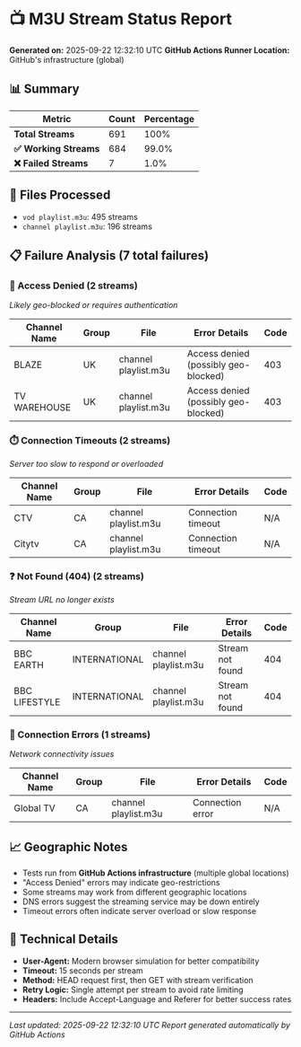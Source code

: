 # 📺 M3U Stream Status Report

**Generated on:** 2025-09-22 12:32:10 UTC
**GitHub Actions Runner Location:** GitHub's infrastructure (global)

## 📊 Summary

| Metric | Count | Percentage |
|--------|-------|------------|
| **Total Streams** | 691 | 100% |
| **✅ Working Streams** | 684 | 99.0% |
| **❌ Failed Streams** | 7 | 1.0% |

## 📁 Files Processed

- `vod playlist.m3u`: 495 streams
- `channel playlist.m3u`: 196 streams

## 📋 Failure Analysis (7 total failures)

### 🚫 Access Denied (2 streams)
*Likely geo-blocked or requires authentication*

| Channel Name | Group | File | Error Details | Code |
|-------------|-------|------|---------------|------|
| BLAZE | UK | channel playlist.m3u | Access denied (possibly geo-blocked) | 403 |
| TV WAREHOUSE | UK | channel playlist.m3u | Access denied (possibly geo-blocked) | 403 |

### ⏱️ Connection Timeouts (2 streams)
*Server too slow to respond or overloaded*

| Channel Name | Group | File | Error Details | Code |
|-------------|-------|------|---------------|------|
| CTV | CA | channel playlist.m3u | Connection timeout | N/A |
| Citytv | CA | channel playlist.m3u | Connection timeout | N/A |

### ❓ Not Found (404) (2 streams)
*Stream URL no longer exists*

| Channel Name | Group | File | Error Details | Code |
|-------------|-------|------|---------------|------|
| BBC EARTH | INTERNATIONAL | channel playlist.m3u | Stream not found | 404 |
| BBC LIFESTYLE | INTERNATIONAL | channel playlist.m3u | Stream not found | 404 |

### 🔗 Connection Errors (1 streams)
*Network connectivity issues*

| Channel Name | Group | File | Error Details | Code |
|-------------|-------|------|---------------|------|
| Global TV | CA | channel playlist.m3u | Connection error | N/A |


## 📈 Geographic Notes

- Tests run from **GitHub Actions infrastructure** (multiple global locations)
- "Access Denied" errors may indicate geo-restrictions
- Some streams may work from different geographic locations
- DNS errors suggest the streaming service may be down entirely
- Timeout errors often indicate server overload or slow response

## 📝 Technical Details

- **User-Agent:** Modern browser simulation for better compatibility
- **Timeout:** 15 seconds per stream
- **Method:** HEAD request first, then GET with stream verification
- **Retry Logic:** Single attempt per stream to avoid rate limiting
- **Headers:** Include Accept-Language and Referer for better success rates

---
*Last updated: 2025-09-22 12:32:10 UTC*
*Report generated automatically by GitHub Actions*
